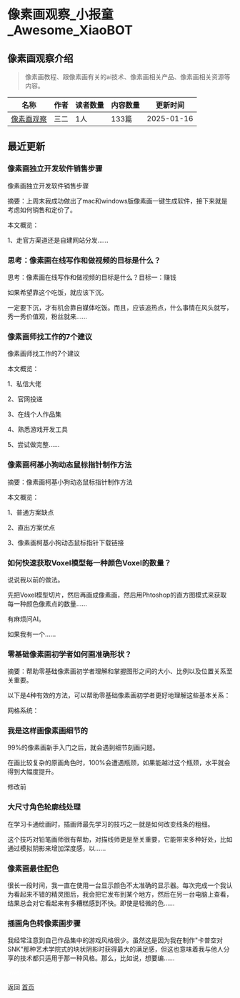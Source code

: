 # 像素画观察_小报童_Awesome_XiaoBOT

## 像素画观察介绍
> 像素画教程、跟像素画有关的ai技术、像素画相关产品、像素画相关资源等内容。  
  


|名称|作者|读者数量|内容数量|更新时间|
|---|---|---|---|---|
|[像素画观察](https://xiaobot.net/p/pixelart?refer=0b133df9-27dc-423b-8101-639049001c13)|三二|1人|133篇|2025-01-16|

## 最近更新
### 像素画独立开发软件销售步骤

像素画独立开发软件销售步骤

摘要：上周末我成功做出了mac和windows版像素画一键生成软件，接下来就是考虑如何销售和定价了。

本文概览：

1、走官方渠道还是自建网站分发......

### 思考：像素画在线写作和做视频的目标是什么？

思考：像素画在线写作和做视频的目标是什么？目标一：赚钱

如果希望靠这个吃饭，就应该下沉。

一定要下沉，才有机会靠自媒体吃饭。而且，应该追热点，什么事情在风头就写，秀一秀价值观，粉丝就来......

### 像素画师找工作的7个建议

像素画师找工作的7个建议

本文概览：

1、私信大佬

2、官网投递

3、在线个人作品集

4、熟悉游戏开发工具

5、尝试做完整......

### 像素画柯基小狗动态鼠标指针制作方法

摘要：像素画柯基小狗动态鼠标指针制作方法

本文概览：

1、普通方案缺点

2、直出方案优点

3、像素画柯基小狗动态鼠标指针下载链接

### 如何快速获取Voxel模型每一种颜色Voxel的数量？

说说我以前的做法。

先把Voxel模型切片，然后再画成像素画，然后用Phtoshop的直方图模式来获取每一种颜色像素点的数量……

有麻烦问AI。

如果我有一个......

### 零基础像素画初学者如何画准确形状？

摘要：帮助零基础像素画初学者理解和掌握图形之间的大小、比例以及位置关系至关重要。

以下是4种有效的方法，可以帮助零基础像素画初学者更好地理解这些基本关系：

网格系统：

### 我是这样画像素画细节的

99%的像素画新手入门之后，就会遇到细节刻画问题。

在画比较复杂的原画角色时，100%会遭遇瓶颈，如果能越过这个瓶颈，水平就会得到大幅度提升。

修改前

### 大尺寸角色轮廓线处理

在学习卡通绘画时，插画师最先学习的技巧之一就是如何改变线条的粗细。

这个技巧对铅笔画师很有帮助，对描线师更是至关重要，它能带来多种好处，比如通过模拟阴影来增加深度感，以......

### 像素画最佳配色

很长一段时间，我一直在使用一台显示颜色不太准确的显示器。每次完成一个我认为看起来不错的精灵图后，我会把它发布到某个地方，然后在另一台电脑上查看，结果总会对它看起来有多糟糕感到不快。即使是轻微的色......

### 插画角色转像素画步骤

我经常注意到自己作品集中的游戏风格很少。虽然这是因为我在制作"卡普空对SNK"那种艺术学院式的块状阴影时获得最大的满足感，但这也意味着我与他人分享的技术都只适用于那一种风格。那么，比如说，想要编......


<a href="https://github.com/Reno9527/awesome-xiaobot" style="color: white; text-decoration: none;">awesome-xiaobot</a>

返回 [首页](../README.md)
